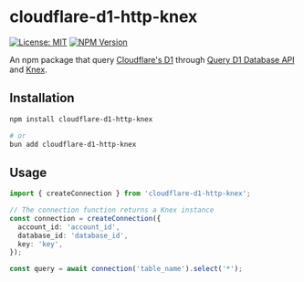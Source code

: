 # cloudflare-d1-http-knex

[![License: MIT](https://img.shields.io/npm/l/cloudflare-d1-http-knex.svg)](https://github.com/zfben/cloudflare-d1-http-knex/blob/main/LICENSE)
[![NPM Version](https://img.shields.io/npm/v/cloudflare-d1-http-knex.svg)](https://www.npmjs.com/package/cloudflare-d1-http-knex)

An npm package that query [Cloudflare's D1](https://developers.cloudflare.com/d1/) through [Query D1 Database API](https://developers.cloudflare.com/api/operations/cloudflare-d1-query-database-query) and [Knex](https://knexjs.org/).

## Installation

```bash
npm install cloudflare-d1-http-knex

# or
bun add cloudflare-d1-http-knex
```

## Usage

```ts
import { createConnection } from 'cloudflare-d1-http-knex';

// The connection function returns a Knex instance
const connection = createConnection({
  account_id: 'account_id',
  database_id: 'database_id',
  key: 'key',
});

const query = await connection('table_name').select('*');
```
